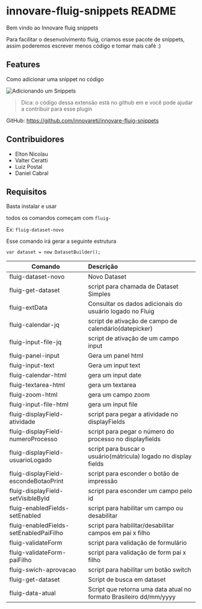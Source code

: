 # innovare-fluig-snippets README

Bem vindo ao Innovare fluig snippets

Para facilitar o desenvolvimento fluig, criamos esse pacote de snippets, assim poderemos escrever menos código e tomar mais café :)

## Features

Como adicionar uma snippet no código

![Adicionando um Snippets](images/print1.jpg)

> Dica: o código dessa extensão está no github em e você pode ajudar a contribuir para esse plugin

GitHub: https://github.com/innovareti/innovare-fluig-snippets

## Contribuidores

* Elton Nicolau
* Valter Ceratti
* Luiz Postal
* Daniel Cabral


## Requisitos

Basta instalar e usar

todos os comandos começam com ```fluig-```

Ex: ```fluig-dataset-novo```

Esse comando irá gerar a seguinte estrutura

```
var dataset = new DatasetBuilder();
``` 

| Comando | Descrição |
| ------------- |:-------------|
| fluig-dataset-novo | Novo Dataset |
| fluig-get-dataset | script para chamada de Dataset Simples |
| fluig-extData | Consultar os dados adicionais do usuário logado no Fluig |
| fluig-calendar-jq | script de ativação de campo de calendário(datepicker)  |
| fluig-input-file-jq | script de ativação de um campo input |
| fluig-panel-input | Gera um panel html |
| fluig-input-text | Gera um input text |
| fluig-calendar-html | gera um input date |
| fluig-textarea-html | gera um textarea |
| fluig-zoom-html | gera um campo zoom |
| fluig-input-file-html | gera um input file |
| fluig-displayField-atividade | script para pegar a atividade no displayFields |
| fluig-displayField-numeroProcesso | script para pegar o número do processo no displayfields |
| fluig-displayField-usuarioLogado | script para buscar o usuário(mátricula) logado no display fields |
| fluig-displayField-escondeBotaoPrint | script para esconder o botão de impressão |
| fluig-displayField-setVisibleById | script para esconder um campo pelo id |
| fluig-enabledFields-setEnabled | script para habilitar um campo ou desabilitar |
| fluig-enabledFields-setEnabledPaiFilho | script para habilitar/desabilitar campos em pai x filho |
| fluig-validateForm | script para validação de formulário |
| fluig-validateForm-paiFilho | script para validação de form pai x filho |
| fluig-swich-aprovacao | script para habilitar um botão switch |
| fluig-get-dataset | Script de busca em dataset |
| fluig-data-atual | Script que retorna uma data atual no formato Brasileiro dd/mm/yyyy |



